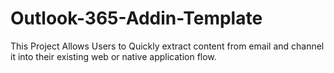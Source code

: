 # Outlook-365-Addin-Template
This Project Allows Users to Quickly extract content from email and channel it into their existing web or native application flow.

